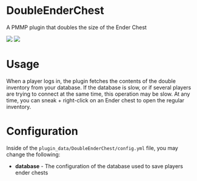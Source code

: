 # DoubleEnderChest

A PMMP plugin that doubles the size of the Ender Chest

[![](https://poggit.pmmp.io/shield.api/DoubleEnderChest)](https://poggit.pmmp.io/p/DoubleEnderChest)
[![](https://poggit.pmmp.io/shield.dl.total/DoubleEnderChest)](https://poggit.pmmp.io/p/DoubleEnderChest)

# Usage

When a player logs in, the plugin fetches the contents of the double inventory from your database. If the database is slow, or if several players are trying to connect at the same time, this operation may be slow. At any time, you can sneak + right-click on an Ender chest to open the regular inventory.

# Configuration

Inside of the `plugin_data/DoubleEnderChest/config.yml` file, you may change the following:

-   **database** - The configuration of the database used to save players ender chests
